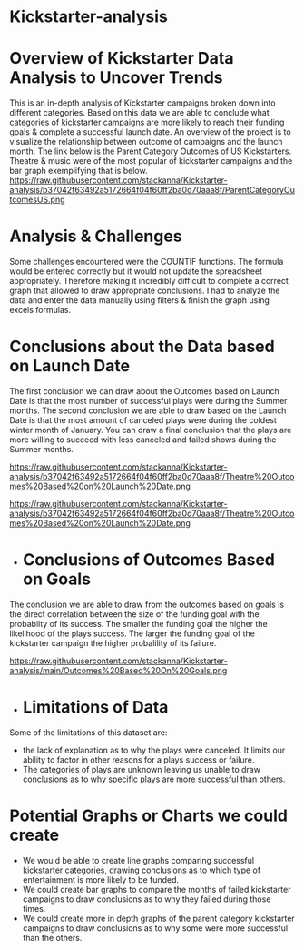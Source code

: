 # Kickstarter-analysis
# Overview of Kickstarter Data Analysis to Uncover Trends

This is an in-depth analysis of Kickstarter campaigns broken down into different categories. Based on this data we are able to conclude what categories of kickstarter campaigns are more likely to reach their funding goals & complete a successful launch date. An overview of the project is to visualize the relationship between outcome of campaigns and the launch month.
The link below is the Parent Category Outcomes of US Kickstarters. Theatre & music were of the most popular of kickstarter campaigns and the bar graph exemplifying that is below.
https://raw.githubusercontent.com/stackanna/Kickstarter-analysis/b37042f63492a5172664f04f60ff2ba0d70aaa8f/ParentCategoryOutcomesUS.png

# Analysis & Challenges
Some challenges encountered were the COUNTIF functions. The formula would be entered correctly but it would not update the spreadsheet appropriately. Therefore making it incredibly difficult to complete a correct graph that allowed to draw appropriate conclusions. I had to analyze the data and enter the data manually using filters & finish the graph using excels formulas.  


# Conclusions about the Data based on Launch Date

The first conclusion we can draw about the Outcomes based on Launch Date is that the most number of successful plays were during the Summer months. The second conclusion we are able to draw based on the Launch Date is that the most amount of canceled plays were during the coldest winter month of January. You can draw a final conclusion that the plays are more willing to succeed with less canceled and failed shows during the Summer months.

https://raw.githubusercontent.com/stackanna/Kickstarter-analysis/b37042f63492a5172664f04f60ff2ba0d70aaa8f/Theatre%20Outcomes%20Based%20on%20Launch%20Date.png

https://raw.githubusercontent.com/stackanna/Kickstarter-analysis/b37042f63492a5172664f04f60ff2ba0d70aaa8f/Theatre%20Outcomes%20Based%20on%20Launch%20Date.png

- # Conclusions of Outcomes Based on Goals

The conclusion we are able to draw from the outcomes based on goals is the direct correlation between the size of the funding goal with the probablity of its success. The smaller the funding goal the higher the likelihood of the plays success. The larger the funding goal of the kickstarter campaign the higher probalility of its failure. 

https://raw.githubusercontent.com/stackanna/Kickstarter-analysis/main/Outcomes%20Based%20On%20Goals.png

- # Limitations of Data 

Some of the limitations of this dataset are:
-  the lack of explanation as to why the plays were canceled. It limits our ability to factor in other reasons for a plays success or failure. 
- The categories of plays are unknown leaving us unable to draw conclusions as to why specific plays are more successful than others.

# Potential Graphs or Charts we could create
-  We would be able to create line graphs comparing successful kickstarter categories, drawing conclusions as to which type of entertainment is more likely to be funded. 
- We could create bar graphs to compare the months of failed kickstarter campaigns to draw conclusions as to why they failed during those times.
- We could create more in depth graphs of the parent category kickstarter campaigns to draw conclusions as to why some were more successful than the others. 
